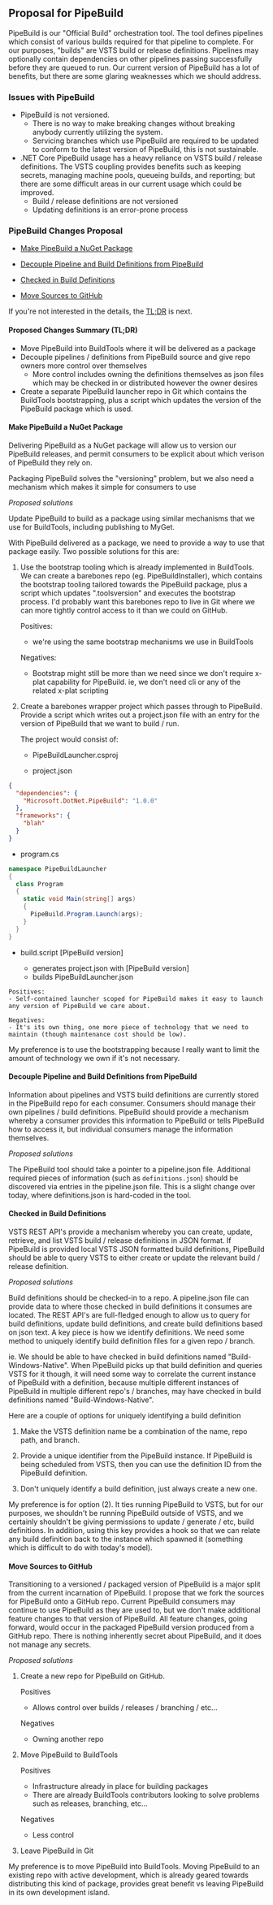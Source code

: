 ## Proposal for PipeBuild

PipeBuild is our "Official Build" orchestration tool.  The tool defines pipelines which consist of various builds required for that pipeline to complete.  For our purposes, "builds" are VSTS build or release definitions.  Pipelines may optionally contain dependencies on other pipelines passing successfully before they are queued to run.  Our current version of PipeBuild has a lot of benefits, but there are some glaring weaknesses which we should address.

### Issues with PipeBuild

- PipeBuild is not versioned.  
  - There is no way to make breaking changes without breaking anybody currently utilizing the system.
  - Servicing branches which use PipeBuild are required to be updated to conform to the latest version of PipeBuild, this is not sustainable.
- .NET Core PipeBuild usage has a heavy reliance on VSTS build / release definitions.  The VSTS coupling provides benefits such as keeping secrets, managing machine pools, queueing builds, and reporting; but there are some difficult areas in our current usage which could be improved.
  - Build / release definitions are not versioned
  - Updating definitions is an error-prone process
  
### PipeBuild Changes Proposal

- [Make PipeBuild a NuGet Package](#NuGetPackageProposal)

- [Decouple Pipeline and Build Definitions from PipeBuild](#DecoupleDefinitionsProposal)

- [Checked in Build Definitions](#CheckInDefinitionsProposal)

- [Move Sources to GitHub](#GitHubProposal)

If you're not interested in the details, the [TL;DR](#ProposalsSummary) is next.

#### <a id="ProposalsSummary"></a>Proposed Changes Summary (TL;DR)

- Move PipeBuild into BuildTools where it will be delivered as a package
- Decouple pipelines / definitions from PipeBuild source and give repo owners more control over themselves
  - More control includes owning the definitions themselves as json files which may be checked in or distributed however the owner desires
- Create a separate PipeBuild launcher repo in Git which contains the BuildTools bootstrapping, plus a script which updates the version of the PipeBuild package which is used.


#### <a id="NuGetPackageProposal"></a>Make PipeBuild a NuGet Package

Delivering PipeBuild as a NuGet package will allow us to version our PipeBuild releases, and permit consumers to be explicit about which verison of PipeBuild they rely on.

Packaging PipeBuild solves the "versioning" problem, but we also need a mechanism which makes it simple for consumers to use 

*Proposed solutions*

Update PipeBuild to build as a package using similar mechanisms that we use for BuildTools, including publishing to MyGet.

With PipeBuild delivered as a package, we need to provide a way to use that package easily.  Two possible solutions for this are:

1. Use the bootstrap tooling which is already implemented in BuildTools.  We can create a barebones repo (eg. PipeBuildInstaller), which contains the bootstrap tooling tailored towards the PipeBuild package, plus a script which updates ".toolsversion" and executes the bootstrap process.  I'd probably want this barebones repo to live in Git where we can more tightly control access to it than we could on GitHub.
 
   Positives: 
   - we're using the same bootstrap mechanisms we use in BuildTools

   Negatives:
   - Bootstrap might still be more than we need since we don't require x-plat capability for PipeBuild.  ie, we don't need cli or any of the related x-plat scripting

2. Create a barebones wrapper project which passes through to PipeBuild.  Provide a script which writes out a project.json file with an entry for the version of PipeBuild that we want to build / run.

   The project would consist of:
   
   - PipeBuildLauncher.csproj

   - project.json

```json
{
  "dependencies": {
    "Microsoft.DotNet.PipeBuild": "1.0.0"
  },
  "frameworks": {
    "blah"
  }
}
```

   - program.cs

```C#
namespace PipeBuildLauncher
{
  class Program
  {
    static void Main(string[] args)
    {
      PipeBuild.Program.Launch(args);
    }
  }
}
```

   - build.script [PipeBuild version]

     - generates project.json with [PipeBuild version]
     - builds PipeBuildLauncher.json

    Positives:
    - Self-contained launcher scoped for PipeBuild makes it easy to launch any version of PipeBuild we care about.

    Negatives:
    - It's its own thing, one more piece of technology that we need to maintain (though maintenance cost should be low).

My preference is to use the bootstrapping because I really want to limit the amount of technology we own if it's not necessary. 

#### <a id="DecoupleDefinitionsProposal"></a>Decouple Pipeline and Build Definitions from PipeBuild

Information about pipelines and VSTS build definitions are currently stored in the PipeBuild repo for each consumer.  Consumers should manage their own pipelines / build definitions.  PipeBuild should provide a mechanism whereby a consumer provides this information to PipeBuild or tells PipeBuild how to access it, but individual consumers manage the information themselves.

*Proposed solutions*

The PipeBuild tool should take a pointer to a pipeline.json file.  Additional required pieces of information (such as `definitions.json`) should be discovered via entries in the pipeline.json file.  This is a slight change over today, where definitions.json is hard-coded in the tool.

#### <a id="CheckInDefinitionsProposal"></a>Checked in Build Definitions

VSTS REST API's provide a mechanism whereby you can create, update, retrieve, and list VSTS build / release definitions in JSON format.  If PipeBuild is provided local VSTS JSON formatted build definitions, PipeBuild should be able to query VSTS to either create or update the relevant build / release definition.

*Proposed solutions*

Build definitions should be checked-in to a repo.  A pipeline.json file can provide data to where those checked in build definitions it consumes are located. The REST API's are full-fledged enough to allow us to query for build definitions, update build definitions, and create build definitions based on json text. A key piece is how we identify definitions.  We need some method to uniquely identify build definition files for a given repo / branch.  

ie.  We should be able to have checked in build definitions named "Build-Windows-Native".  When PipeBuild picks up that build definition and queries VSTS for it though, it will need some way to correlate the current instance of PipeBuild with a definition, because multiple different instances of PipeBuild in multiple different repo's / branches, may have checked in build definitions named "Build-Windows-Native". 

Here are a couple of options for uniquely identifying a build definition

1. Make the VSTS definition name be a combination of the name, repo path, and branch.

2. Provide a unique identifier from the PipeBuild instance.  If PipeBuild is being scheduled from VSTS, then you can use the definition ID from the PipeBuild definition.

3. Don't uniquely identify a build definition, just always create a new one.

My preference is for option (2).  It ties running PipeBuild to VSTS, but for our purposes, we shouldn't be running PipeBuild outside of VSTS, and we certainly shouldn't be giving permissions to update / generate / etc, build definitions.  In addition, using this key provides a hook so that we can relate any build definition back to the instance which spawned it (something which is difficult to do with today's model). 

#### <a id="GitHubProposal"></a>Move Sources to GitHub

Transitioning to a versioned / packaged version of PipeBuild is a major split from the current incarnation of PipeBuild.  I propose that we fork the sources for PipeBuild onto a GitHub repo.  Current PipeBuild consumers may continue to use PipeBuild as they are used to, but we don't make additional feature changes to that version of PipeBuild.  All feature changes, going forward, would occur in the packaged PipeBuild version produced from a GitHub repo.  There is nothing inherently secret about PipeBuild, and it does not manage any secrets.

*Proposed solutions*

1. Create a new repo for PipeBuild on GitHub.
  
   Positives
   - Allows control over builds / releases / branching / etc...

   Negatives
   - Owning another repo

2. Move PipeBuild to BuildTools

   Positives
   - Infrastructure already in place for building packages
   - There are already BuildTools contributors looking to solve problems such as releases, branching, etc...

   Negatives
   - Less control

3. Leave PipeBuild in Git

My preference is to move PipeBuild into BuildTools.  Moving PipeBuild to an existing repo with active development, which is already geared towards distributing this kind of package, provides great benefit vs leaving PipeBuild in its own development island.

